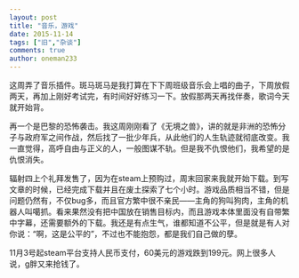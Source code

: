 ```yaml
---
layout: post
title: "音乐，游戏"
date: 2015-11-14
tags: ["旧","杂谈"]
comments: true
author: oneman233
---
```


<div id="30814948" server="netease" type="song"></div>

这周弄了音乐插件。斑马斑马是我打算在下下周班级音乐会上唱的曲子，下周放假两天，再加上刚好考试完，有时间好好练习一下。放假那两天再找伴奏，歌词今天就开始背。

再一个是巴黎的恐怖袭击。我这周刚刚看了《无境之兽》，讲的就是非洲的恐怖分子与政府军之间作战，然后找了一批少年兵，从此他们的人生轨迹就彻底改变。我一直觉得，高呼自由与正义的人，一般图谋不轨。但是我不仇恨他们，我希望的是仇恨消失。

辐射四上个礼拜发售了，因为在steam上预购过，周末回家来我就开始下载。到写文章的时候，已经完成下载并且在废土探索了七个小时。游戏品质相当不错，但是问题仍然有，不仅bug多，而且官方繁中很不亲民——主角的狗叫狗肉，主角的机器人叫噶抓。看来果然没有把中国放在销售目标内，而且游戏本体里面没有自带繁中字幕，还需要额外的下载。我还是有点生气，谁都知道不公平，但是就是有人对你说：“啊，这是公平的”，不过也不能抱怨，都是我们自己做的孽。

11月3号起steam平台支持人民币支付，60美元的游戏跌到199元。网上很多人说，g胖又来抢钱了。